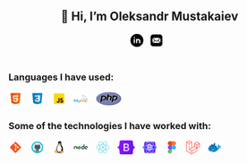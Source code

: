 <div class='top'>
<h2><b>👋 Hi, I’m Oleksandr Mustakaiev</b></h2>
</div>
<div class='top'>
<a href='https://www.linkedin.com/in/oleksandr-mustakaiev/'><img src='icons/linkedin.png' weight='25' height='25'></a>
<a href='mailto: mustangalex06@gmail.com'><img src='icons/mail.png' weight='25' height='25'></a>
</div>

<br>

<h3><b>Languages I have used:</b></h3>
<a href='https://www.w3schools.com/html/'><img src='icons/html.png' weight='25' height='25'></a>
<a href='https://www.w3schools.com/css/'><img src='icons/css.png' weight='25' height='25'></a>
<a href='https://www.w3schools.com/js/'><img src='icons/js.png' weight='25' height='25'></a>
<a href='https://www.mysql.com'><img src='icons/sql.png' weight='25' height='25'></a>
<a href='https://www.php.net'><img src='icons/php.png' weight='25' height='25'></a>

<br>

<h3><b>Some of the technologies I have worked with:</b></h3>
<a href='https://git-scm.com'><img src='icons/git.png' weight='25' height='25'></a>
<a href='https://github.com'><img src='icons/github.png' weight='25' height='25'></a>
<a href='https://www.linux.org'><img src='icons/linux.png' weight='25' height='25'></a>
<a href='https://nodejs.org/en/'><img src='icons/node.png' weight='25' height='25'></a>
<a href='https://reactjs.org'><img src='icons/react.png' weight='25' height='25'></a>
<a href='https://getbootstrap.com'><img src='icons/bootstrap.png' weight='25' height='25'></a>
<a href='https://react-bootstrap.github.io'><img src='icons/react_bootstrap.png' weight='25' height='25'></a>
<a href='https://www.figma.com'><img src='icons/figma.png' weight='25' height='25'></a>
<a href='https://laravel.com'><img src='icons/laravel.png' weight='25' height='25'></a>
<a href='https://www.docker.com'><img src='icons/docker.png' weight='25' height='25'></a>


<style>
    .top{
        color:;
        display: flex;
        justify-content: center;
    }
    a{
        margin-right: 10px;
    }
</style>
<!---
OleksandrMustakaiev/OleksandrMustakaiev is a ✨ special ✨ repository because its `README.md` (this file) appears on your GitHub profile.
You can click the Preview link to take a look at your changes.
--->

